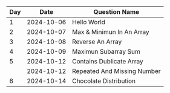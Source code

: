 | Day | Date       | Question Name               |
| --- | ---------- | --------------------------- |
| 1   | 2024-10-06 | Hello World                 |
| 2   | 2024-10-07 | Max & Minimun In An Array   |
| 3   | 2024-10-08 | Reverse An Array            |
| 4   | 2024-10-09 | Maximun Subarray Sum        |
| 5   | 2024-10-12 | Contains Dublicate Array    |
|     | 2024-10-12 | Repeated And Missing Number |
| 6   | 2024-10-14 | Chocolate Distribution      |
